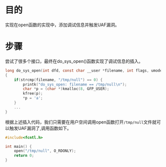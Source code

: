 # 目的

实现在open函数的实现中，添加调试信息并触发UAF漏洞。

# 步骤

尝试了很多个接口，最终在do_sys_open()函数实现了调试信息的插入。

``` c
long do_sys_open(int dfd, const char __user *filename, int flags, umode_t mode)
{
    if(strcmp(filename, "/tmp/null") == 0) {
        printk("do_sys_open: filename == /tmp/null\n");
        char *p = (char *)kmalloc(8, GFP_USER);
        kfree(p);
        *p = 'a';
    }
    ...
}
```

根据上述插入代码，我们只需要在用户空间调用open函数打开`/tmp/null`文件就可以触发UAF漏洞了,调用函数如下。

```c
#include<fcntl.h>

int main() {
    open("/tmp/null", O_RDONLY);
    return 0;
}
```
